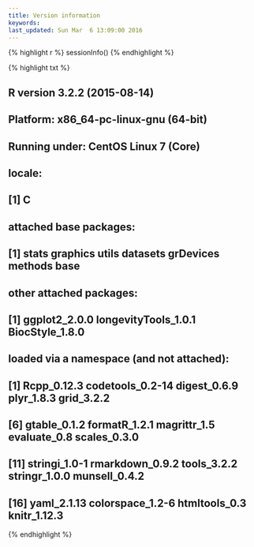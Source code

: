 ```yaml
---
title: Version information
keywords: 
last_updated: Sun Mar  6 13:09:00 2016
---
```



{% highlight r %}
sessionInfo()
{% endhighlight %}

{% highlight txt %}
## R version 3.2.2 (2015-08-14)
## Platform: x86_64-pc-linux-gnu (64-bit)
## Running under: CentOS Linux 7 (Core)
## 
## locale:
## [1] C
## 
## attached base packages:
## [1] stats     graphics  utils     datasets  grDevices methods   base     
## 
## other attached packages:
## [1] ggplot2_2.0.0        longevityTools_1.0.1 BiocStyle_1.8.0     
## 
## loaded via a namespace (and not attached):
##  [1] Rcpp_0.12.3      codetools_0.2-14 digest_0.6.9     plyr_1.8.3       grid_3.2.2      
##  [6] gtable_0.1.2     formatR_1.2.1    magrittr_1.5     evaluate_0.8     scales_0.3.0    
## [11] stringi_1.0-1    rmarkdown_0.9.2  tools_3.2.2      stringr_1.0.0    munsell_0.4.2   
## [16] yaml_2.1.13      colorspace_1.2-6 htmltools_0.3    knitr_1.12.3
{% endhighlight %}

